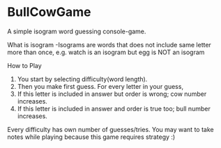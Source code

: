 # BullCowGame
A simple isogram word guessing console-game.

What is isogram
-Isograms are words that does not include same letter more than once, e.g. watch is an isogram but egg is NOT an isogram

How to Play
1) You start by selecting difficulty(word length).
2) Then you make first guess.
For every letter in your guess,
3) If this letter is included in answer but order is wrong; cow number increases.
4) If this letter is included in answer and order is true too; bull number increases.

Every difficulty has own number of guesses/tries.
You may want to take notes while playing because this game requires strategy :)
